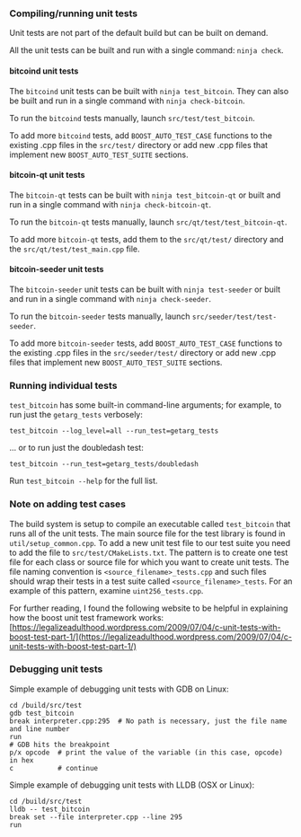 ### Compiling/running unit tests

Unit tests are not part of the default build but can be built on demand.

All the unit tests can be built and run with a single command: `ninja check`.

#### bitcoind unit tests

The `bitcoind` unit tests can be built with `ninja test_bitcoin`.
They can also be built and run in a single command with `ninja check-bitcoin`.

To run the `bitcoind` tests manually, launch `src/test/test_bitcoin`.

To add more `bitcoind` tests, add `BOOST_AUTO_TEST_CASE` functions to the
existing .cpp files in the `src/test/` directory or add new .cpp files that
implement new `BOOST_AUTO_TEST_SUITE` sections.

#### bitcoin-qt unit tests

The `bitcoin-qt` tests can be built with `ninja test_bitcoin-qt` or
built and run in a single command with `ninja check-bitcoin-qt`.

To run the `bitcoin-qt` tests manually, launch `src/qt/test/test_bitcoin-qt`.

To add more `bitcoin-qt` tests, add them to the `src/qt/test/` directory and
the `src/qt/test/test_main.cpp` file.

#### bitcoin-seeder unit tests

The `bitcoin-seeder` unit tests can be built with `ninja test-seeder` or
built and run in a single command with `ninja check-seeder`.

To run the `bitcoin-seeder` tests manually, launch
`src/seeder/test/test-seeder`.

To add more `bitcoin-seeder` tests, add `BOOST_AUTO_TEST_CASE` functions to the
existing .cpp files in the `src/seeder/test/` directory or add new .cpp files
that implement new `BOOST_AUTO_TEST_SUITE` sections.

### Running individual tests

`test_bitcoin` has some built-in command-line arguments; for
example, to run just the `getarg_tests` verbosely:

    test_bitcoin --log_level=all --run_test=getarg_tests

... or to run just the doubledash test:

    test_bitcoin --run_test=getarg_tests/doubledash

Run `test_bitcoin --help` for the full list.

### Note on adding test cases

The build system is setup to compile an executable called `test_bitcoin`
that runs all of the unit tests. The main source file for the test library
is found in `util/setup_common.cpp`. To add a new unit test file to our
test suite you need to add the file to `src/test/CMakeLists.txt`.
The pattern is to create one test file for each class or source file for
which you want to create unit tests.  The file naming convention is
`<source_filename>_tests.cpp` and such files should wrap their tests in
a test suite called `<source_filename>_tests`. For an example of this pattern,
examine `uint256_tests.cpp`.

For further reading, I found the following website to be helpful in
explaining how the boost unit test framework works:
[https://legalizeadulthood.wordpress.com/2009/07/04/c-unit-tests-with-boost-test-part-1/](https://legalizeadulthood.wordpress.com/2009/07/04/c-unit-tests-with-boost-test-part-1/)

### Debugging unit tests

Simple example of debugging unit tests with GDB on Linux:
```
cd /build/src/test
gdb test_bitcoin
break interpreter.cpp:295  # No path is necessary, just the file name and line number
run
# GDB hits the breakpoint
p/x opcode  # print the value of the variable (in this case, opcode) in hex
c           # continue
```

Simple example of debugging unit tests with LLDB (OSX or Linux):
```
cd /build/src/test
lldb -- test_bitcoin
break set --file interpreter.cpp --line 295
run
```
